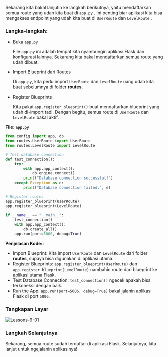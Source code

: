 <div class="space-y-3">
  <p>
   Sekarang kita bakal lanjutin ke langkah berikutnya, yaitu mendaftarkan semua route yang udah kita buat di <code>app.py</code> . Ini penting biar aplikasi kita bisa mengakses endpoint yang udah kita buat di <code>UserRoute</code> dan <code>LevelRoute</code> .
  </p>
</div>


<div class="space-y-3">
  <h3 class="text-lg leading-snug dark:text-zinc-300"><strong>Langka-langkah:</strong></h3>
  <ul className="list-decimal space-y-3 pb-2 pl-10">
    <li className="font-bold">Buka <code>app.py</code></li>
    <p>File  <code>app.py</code> ini adalah tempat kita nyambungin aplikasi Flask dan konfigurasi lainnya. Sekarang kita bakal mendaftarkan semua route yang udah dibuat.</p>
    <li className="font-bold">Import Blueprint dari Routes</li>
    <p>Di <code>app.py</code>, kita perlu import <code>UserRoute</code> dan <code>LevelRoute</code> uang udah kita buat sebelumnya di folder <b>routes</b>.</p>
    <li className="font-bold">Register Blueprints</li>
    <p>Kita pakai <code>app.register_blueprint()</code> buat mendaftarkan blueprint yang udah di-import tadi. Dengan begitu, semua route di <code>UserRoute</code> dan <code>LevelRoute</code> bakal aktif.</p>
  </ul>

  <p><b>File: <code>app.py</code></b></p>

```py
from config import app, db
from routes.UserRoute import UserRoute
from routes.LevelRoute import LevelRoute

# Test database connection
def test_connection():
    try:
        with app.app_context():
            db.engine.connect()
        print("Database connection successful!")
    except Exception as e:
        print("Database connection failed:", e)

# Register routes
app.register_blueprint(UserRoute)
app.register_blueprint(LevelRoute)
        
if __name__ == "__main__":
    test_connection()
    with app.app_context():
        db.create_all()
    app.run(port=5006, debug=True)
```

  <p><b>Penjelasan Kode::</b></p>
  <div class="content">
    <ul className="list-disc space-y-3 pb-2 pl-10">
      <li>Import Blueprint: Kita import <code>UserRoute</code> dan <code>LevelRoute</code> dari folder <b>routes</b>, supaya bisa digunakan di aplikasi utama.</li>
      <li>Register Blueprints: <code>app.register_blueprint(UserRoute)</code> dan <code>app.register_blueprint(LevelRoute)</code> nambahin route dari blueprint ke aplikasi utama Flask.</li>
      <li>Test Database Connection: <code>test_connection()</code> ngecek apakah bisa terkoneksi dengan baik.</li>
      <li>Run the App: <code>app.run(port=5006, debug=True)</code> bakal jalanin aplikasi Flask di port <code>5006</code>.</li>
    </ul>
  </div>
</div>

<div class="space-y-3">
  <h3 class="text-lg leading-snug dark:text-zinc-300"><strong>Tangkapan Layar</strong></h3>
  <p class="rounded-xl w-full border border-zinc-200 dark:border-zinc-800">
    <img 
      src="https://res.cloudinary.com/aiiimmmm/image/upload/v1731338068/Screenshot_2024-11-11_215023_ydyoh8.png" 
      alt="Lessons-9-01"
    />
  </p>
</div>


<div class="space-y-3">
  <h3 class="text-lg leading-snug dark:text-zinc-300"><strong>Langkah Selanjutnya</strong></h3>
  <p>
   Sekarang, semua route sudah terdaftar di aplikasi Flask. Selanjutnya, kita lanjut untuk ngejalanin aplikasinya!
  </p>
</div>
